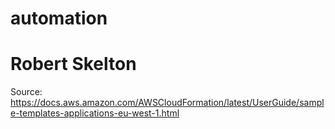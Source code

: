 # automation

# Robert Skelton

Source: https://docs.aws.amazon.com/AWSCloudFormation/latest/UserGuide/sample-templates-applications-eu-west-1.html

